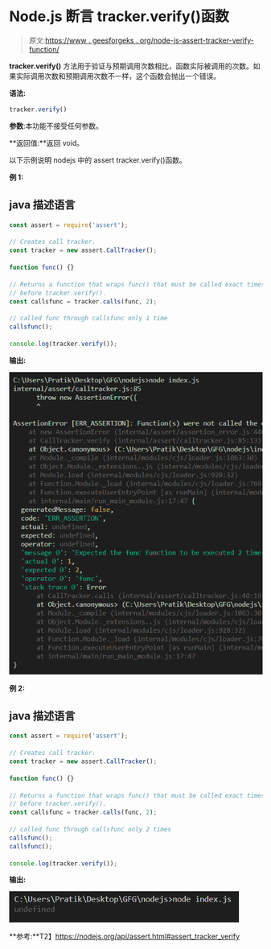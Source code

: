 # Node.js 断言 tracker.verify()函数

> 原文:[https://www . geesforgeks . org/node-js-assert-tracker-verify-function/](https://www.geeksforgeeks.org/node-js-assert-tracker-verify-function/)

**tracker.verify()** 方法用于验证与预期调用次数相比，函数实际被调用的次数。如果实际调用次数和预期调用次数不一样，这个函数会抛出一个错误。

**语法:**

```js
tracker.verify()
```

**参数**:本功能不接受任何参数。

**返回值:**返回 void。

以下示例说明 nodejs 中的 assert tracker.verify()函数。

**例 1:**

## java 描述语言

```js
const assert = require('assert');

// Creates call tracker.
const tracker = new assert.CallTracker();

function func() {}

// Returns a function that wraps func() that must be called exact times
// before tracker.verify().
const callsfunc = tracker.calls(func, 2);

// called func through callsfunc only 1 time
callsfunc();

console.log(tracker.verify());
```

**输出:**

![](img/a60410a0160cd602cacdc354b5cc240f.png)

**例 2:**

## java 描述语言

```js
const assert = require('assert');

// Creates call tracker.
const tracker = new assert.CallTracker();

function func() {}

// Returns a function that wraps func() that must be called exact times
// before tracker.verify().
const callsfunc = tracker.calls(func, 2);

// called func through callsfunc only 2 times
callsfunc();
callsfunc();

console.log(tracker.verify());
```

**输出:**

![](img/3c9a0b27fe56e0f258cccdb0b7aa65e4.png)

**参考:**T2】https://nodejs.org/api/assert.html#assert_tracker_verify